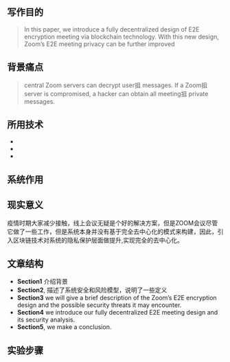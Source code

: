 ## 写作目的

> In this paper, we introduce a fully decentralized design of E2E encryption meeting via blockchain technology. With this new design, Zoom’s E2E meeting privacy can be further improved



## 背景痛点

> central Zoom servers can decrypt user抯 messages. If a Zoom抯 server
> is compromised, a hacker can obtain all meeting抯 private
> messages.

## 所用技术

- 
- 
- 

## 系统作用

## 现实意义

疫情时期大家减少接触，线上会议无疑是个好的解决方案，但是ZOOM会议尽管它做了一些工作，但是系统本身并没有基于完全去中心化的模式来构建，因此，引入区块链技术对系统的隐私保护层面做提升,实现完全的去中心化。

## 文章结构

- **Section1** 介绍背景
- **Section2**, 描述了系统安全和风险模型，说明了一些定义
- **Section3** we will give a brief description of the Zoom’s E2E encryption design and the possible security threats it may encounter.
- **Section4**  we introduce our fully decentralized E2E meeting design and its security analysis.
- **Section5**, we make a conclusion.

## 实验步骤

